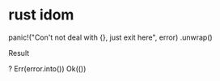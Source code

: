 # rust idom

panic!("Con't not deal with {}, just exit here", error)
.unwrap()

Result

?
Err(error.into())
Ok(())
